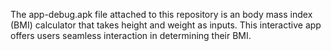 The app-debug.apk file attached to this repository is an body mass index (BMI) calculator that takes height and weight as inputs. This interactive app offers users seamless interaction in determining their BMI. 
